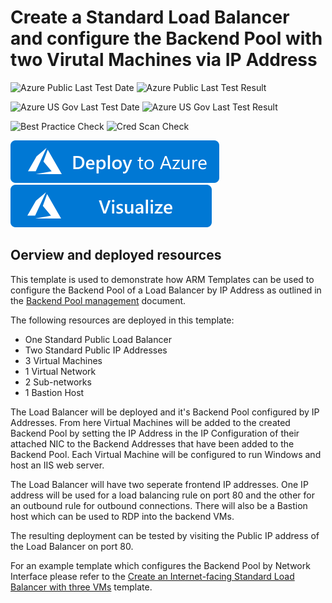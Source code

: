 # Create a Standard Load Balancer and configure the Backend Pool with two Virutal Machines via IP Address
![Azure Public Last Test Date](https://azurequickstartsservice.blob.core.windows.net/badges/101-load-balancer-ip-configured-backend-pool/PublicLastTestDate.svg)
![Azure Public Last Test Result](https://azurequickstartsservice.blob.core.windows.net/badges/101-load-balancer-ip-configured-backend-pool/PublicDeployment.svg)

![Azure US Gov Last Test Date](https://azurequickstartsservice.blob.core.windows.net/badges/quickstarts/microsoft.network/load-balancer-ip-configured-backend-pool/FairfaxLastTestDate.svg)
![Azure US Gov Last Test Result](https://azurequickstartsservice.blob.core.windows.net/badges/quickstarts/microsoft.network/load-balancer-ip-configured-backend-pool/FairfaxDeployment.svg)

![Best Practice Check](https://azurequickstartsservice.blob.core.windows.net/badges/quickstarts/microsoft.network/load-balancer-ip-configured-backend-pool/BestPracticeResult.svg)
![Cred Scan Check](https://azurequickstartsservice.blob.core.windows.net/badges/quickstarts/microsoft.network/load-balancer-ip-configured-backend-pool/CredScanResult.svg)

[![Deploy To Azure](https://raw.githubusercontent.com/Azure/azure-quickstart-templates/master/1-CONTRIBUTION-GUIDE/images/deploytoazure.svg?sanitize=true)](https://portal.azure.com/#create/Microsoft.Template/uri/https%3A%2F%2Fraw.githubusercontent.com%2FAzure%2Fazure-quickstart-templates%2Fmaster%2Fquickstarts%2Fmicrosoft.network%2Fload-balancer-ip-configured-backend-pool%2Fazuredeploy.json)
[![Visualize](https://raw.githubusercontent.com/Azure/azure-quickstart-templates/master/1-CONTRIBUTION-GUIDE/images/visualizebutton.svg?sanitize=true)](http://armviz.io/#/?load=https%3A%2F%2Fraw.githubusercontent.com%2FAzure%2Fazure-quickstart-templates%2Fmaster%2Fquickstarts%2Fmicrosoft.network%2Fload-balancer-ip-configured-backend-pool%2Fazuredeploy.json)


## Oerview and deployed resources
This template is used to demonstrate how ARM Templates can be used to configure the Backend Pool of a Load Balancer by IP Address as outlined in the [Backend Pool management](https://docs.microsoft.com/azure/load-balancer/backend-pool-management) document.

The following resources are deployed in this template:
  * One Standard Public Load Balancer
  * Two Standard Public IP Addresses
  * 3 Virtual Machines
  * 1 Virtual Network
  * 2 Sub-networks
  * 1 Bastion Host
 
The Load Balancer will be deployed and it's Backend Pool configured by IP Addresses. From here Virtual Machines will be added to the created Backend Pool by setting the IP Address in the IP Configuration of their attached NIC to the Backend Addresses that have been added to the Backend Pool. Each Virtual Machine will be configured to run Windows and host an IIS web server. 

The Load Balancer will have two seperate frontend IP addresses. One IP address will be used for a load balancing rule on port 80 and the other for an outbound rule for outbound connections. There will also be a Bastion host which can be used to RDP into the backend VMs.

The resulting deployment can be tested by visiting the Public IP address of the Load Balancer on port 80.


For an example template which configures the Backend Pool by Network Interface please refer to the [Create an Internet-facing Standard Load Balancer with three VMs](.../101-load-balancer-standard-create) template. 
